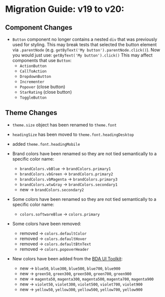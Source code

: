 # Migration Guide: v19 to v20:

## Component Changes

- `Button` component no longer contains a nested `div` that was previously used for styling. This may break tests that selected the button element via `.parentNode` (e.g. `getByText('My button').parentNode.click()`). Now you would just use: `getByText('My button').click()` This may affect components that use `Button`:
  - `ActionButton`
  - `CallToAction`
  - `DropdownButton`
  - `Incrementer`
  - `Popover` (close button)
  - `StarRating` (close button)
  - `ToggleButton`


## Theme Changes

- `theme.size` object has been renamed to `theme.font`
- `headingSize` has been moved to `theme.font.headingDesktop`
- added `theme.font.headingMobile`

- Brand colors have been renamed so they are not tied semantically to a specific color name:
  - `brandColors.vbBlue` -> `brandColors.primary1`
  - `brandColors.vbGreen` -> `brandColors.primary2`
  - `brandColors.vbMagenta` -> `brandColors.primary3`
  - `brandColors.wtwGray` -> `brandColors.secondary1`
  - new -> `brandColors.secondary2`

- Some colors have been renamed so they are not tied semantically to a specific color name:
  - `colors.softwareBlue` -> `colors.primary`

- Some colors have been removed:
  - removed -> `colors.defaultColor`
  - removed -> `colors.defaultHover`
  - removed -> `colors.defaultBtnText`
  - removed -> `colors.popoverHeader`

- New colors have been added from the [BDA UI Toolkit](https://wtw-im.github.io/bda-des-sys/base.html#colors-tints-shades):
  - new -> `blue50`, `blue300`, `blue500`, `blue700`, `blue900`
  - new -> `green50`, `green300`, `green500`, `green700`, `green900`
  - new -> `magenta50`, `magenta300`, `magenta500`, `magenta700`, `magenta900`
  - new -> `violet50`, `violet300`, `violet500`, `violet700`, `violet900`
  - new -> `yellow50`, `yellow300`, `yellow500`, `yellow700`, `yellow900`
